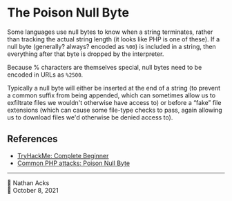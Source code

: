# The Poison Null Byte

Some languages use null bytes to know when a string terminates, rather than tracking the actual string length (it looks like PHP is one of these). If a null byte (generally? always? encoded as `%00`) is included in a string, then everything after that byte is dropped by the interpreter.

Because % characters are themselves special, null bytes need to be encoded in URLs as `%2500`.

Typically a null byte will either be inserted at the end of a string (to prevent a common suffix from being appended, which can sometimes allow us to exfiltrate files we wouldn't otherwise have access to) or before a “fake” file extensions (which can cause some file-type checks to pass, again allowing us to download files we'd otherwise be denied access to).

## References

* [TryHackMe: Complete Beginner](tryhackme-complete-beginner.md)
* [Common PHP attacks: Poison Null Byte](https://defendtheweb.net/article/common-php-attacks-poison-null-byte)

- - - -

<span aria-hidden="true">👤</span> Nathan Acks  
<span aria-hidden="true">📅</span> October 8, 2021
